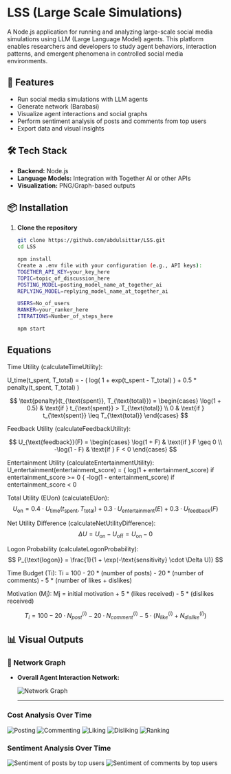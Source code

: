 # LSS (Large Scale Simulations)

A Node.js application for running and analyzing large-scale social media simulations using LLM (Large Language Model) agents. This platform enables researchers and developers to study agent behaviors, interaction patterns, and emergent phenomena in controlled social media environments.

## 🚀 Features

- Run social media simulations with LLM agents
- Generate network (Barabasi)
- Visualize agent interactions and social graphs
- Perform sentiment analysis of posts and comments from top users
- Export data and visual insights

## 🛠️ Tech Stack

- **Backend:** Node.js
- **Language Models:** Integration with Together AI or other APIs
- **Visualization:** PNG/Graph-based outputs

## 📦 Installation

1. **Clone the repository**

   ```bash
   git clone https://github.com/abdulsittar/LSS.git
   cd LSS
   
   npm install
   Create a .env file with your configuration (e.g., API keys):
   TOGETHER_API_KEY=your_key_here
   TOPIC=topic_of_discussion_here
   POSTING_MODEL=posting_model_name_at_together_ai
   REPLYING_MODEL=replying_model_name_at_together_ai 

   USERS=No_of_users
   RANKER=your_ranker_here
   ITERATIONS=Number_of_steps_here
   
   npm start

## Equations

Time Utility (calculateTimeUtility):

U_time(t_spent, T_total) = - ( log( 1 + exp(t_spent - T_total) ) + 0.5 * penalty(t_spent, T_total) )


$$
\text{penalty}(t_{\text{spent}}, T_{\text{total}}) = 
\begin{cases} 
\log(1 + 0.5) & \text{if } t_{\text{spent}} > T_{\text{total}} \\
0 & \text{if } t_{\text{spent}} \leq T_{\text{total}}
\end{cases}
$$

Feedback Utility (calculateFeedbackUtility):

$$
U_{\text{feedback}}(F) =
\begin{cases}
\log(1 + F) & \text{if } F \geq 0 \\
-\log(1 - F) & \text{if } F < 0
\end{cases}
$$

Entertainment Utility (calculateEntertainmentUtility):
U_entertainment(entertainment_score) = 
    { log(1 + entertainment_score)  if  entertainment_score >= 0
    { -log(1 - entertainment_score) if  entertainment_score < 0


Total Utility (EUon) (calculateEUon):
$$
U_{\text{on}} = 0.4 \cdot U_{\text{time}}(t_{\text{spent}}, T_{\text{total}}) + 0.3 \cdot U_{\text{entertainment}}(E) + 0.3 \cdot U_{\text{feedback}}(F)
$$


Net Utility Difference (calculateNetUtilityDifference):
$$
\Delta U = U_{\text{on}} - U_{\text{off}} = U_{\text{on}} - 0
$$

Logon Probability (calculateLogonProbability):
$$
P_{\text{logon}} = \frac{1}{1 + \exp(-\text{sensitivity} \cdot \Delta U)}
$$





Time Budget (Ti):
Ti = 100 - 20 * (number of posts) - 20 * (number of comments) - 5 * (number of likes + dislikes)

Motivation (Mj):
Mj = initial motivation + 5 * (likes received) - 5 * (dislikes received)

$$
T_i = 100 - 20 \cdot N_{post}^{(i)} - 20 \cdot N_{comment}^{(i)} - 5 \cdot (N_{like}^{(i)} + N_{dislike}^{(i)})
$$



## 📊 Visual Outputs

### 📡 Network Graph

- **Overall Agent Interaction Network:**

  ![Network Graph](./Analysis/network.png)
  
  ---

### Cost Analysis Over Time

![Posting](./Analysis/posting_timing_chart.png)
![Commenting](./Analysis/commenting_timing_chart.png)
![Liking](./Analysis/liking_timing_chart.png)
![Disliking](./Analysis/disliking_timing_chart.png)
![Ranking](./Analysis/ranking_timing_chart.png)

### Sentiment Analysis Over Time

![Sentiment of posts by top users](./Analysis/posts_sentiment_scores_chart.png)
![Sentiment of comments by top users](./Analysis/comments_sentiment_scores_chart.png)